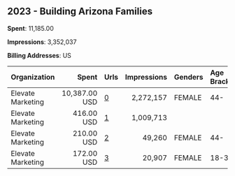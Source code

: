 ## 2023 - Building Arizona Families 
**Spent**: 11,185.00

**Impressions**: 3,352,037

**Billing Addresses**: US

|Organization|Spent|Urls|Impressions|Genders|Age Brackets|Country Codes|
|:---|---:|:---|---:|:---|:---|:---|
|Elevate Marketing|10,387.00 USD|[0](https://www.snap.com/political-ads/asset/3f926196639c1efeb12ccece952006f6dd90889a387af59d9704318c83cbf978?mediaType=mp4)|2,272,157|FEMALE|44-|united states|
|Elevate Marketing|416.00 USD|[1](https://www.snap.com/political-ads/asset/ac22e0badd555ac95c9b22643e4414e28d2c10e94733edb3880c9243c17ffe2f?mediaType=png)|1,009,713|||united states|
|Elevate Marketing|210.00 USD|[2](https://www.snap.com/political-ads/asset/3f926196639c1efeb12ccece952006f6dd90889a387af59d9704318c83cbf978?mediaType=mp4)|49,260|FEMALE|44-|united states|
|Elevate Marketing|172.00 USD|[3](https://www.snap.com/political-ads/asset/ac22e0badd555ac95c9b22643e4414e28d2c10e94733edb3880c9243c17ffe2f?mediaType=png)|20,907|FEMALE|18-34|united states|
